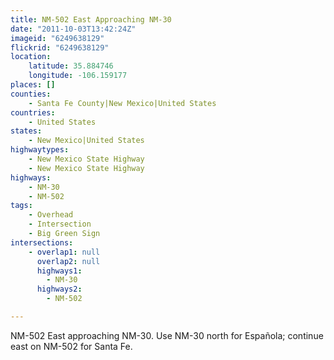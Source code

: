 ```yaml
---
title: NM-502 East Approaching NM-30
date: "2011-10-03T13:42:24Z"
imageid: "6249638129"
flickrid: "6249638129"
location:
    latitude: 35.884746
    longitude: -106.159177
places: []
counties:
    - Santa Fe County|New Mexico|United States
countries:
    - United States
states:
    - New Mexico|United States
highwaytypes:
    - New Mexico State Highway
    - New Mexico State Highway
highways:
    - NM-30
    - NM-502
tags:
    - Overhead
    - Intersection
    - Big Green Sign
intersections:
    - overlap1: null
      overlap2: null
      highways1:
        - NM-30
      highways2:
        - NM-502

---
```

NM-502 East approaching NM-30.  Use NM-30 north for Española; continue east on NM-502 for Santa Fe.